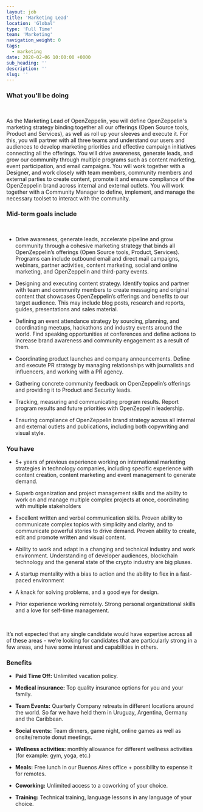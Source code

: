 ```yaml
---
layout: job
title: 'Marketing Lead'
location: 'Global'
type: 'Full Time'
team: 'Marketing'
navigation_weight: 0
tags:
  - marketing
date: 2020-02-06 10:00:00 +0000
sub_heading: ''
description: ''
slug: ''
---
```


<div class="requirements">
  <h3 class="job-description-title">What you'll be doing</h3>
  <br/>
  <p>As the Marketing Lead of OpenZeppelin, you will define OpenZeppelin's marketing strategy binding together all our offerings (Open Source tools, Product and Services), as well as roll up your sleeves and execute it. For this, you will partner with all three teams and understand our users and audiences to develop marketing priorities and effective campaign initiatives connecting all the offerings. You will drive awareness, generate leads, and grow our community through multiple programs such as content marketing, event participation, and email campaigns. You will work together with a Designer, and work closely with team members, community members and external parties to create content, promote it and ensure compliance of the OpenZeppelin brand across internal and external outlets. You will work together with a Community Manager to define, implement, and manage the necessary toolset to interact with the community.</p>
</div>
<div class="requirements">
  <h3 class="job-description-title">Mid-term goals include</h3>
  <br/>
  <ul>
    <li><p>Drive awareness, generate leads, accelerate pipeline and grow community through a cohesive marketing strategy that binds all OpenZeppelin’s offerings (Open Source tools, Product, Services). Programs can include outbound email and direct mail campaigns, webinars, partner activities, content marketing, social and online marketing, and OpenZeppelin and third-party events. </p></li>
    <li><p>Designing and executing content strategy. Identify topics and partner with team and community members to create messaging and original content that showcases OpenZeppelin’s offerings and benefits to our target audience. This may include blog posts, research and reports, guides, presentations and sales material.</p></li>
    <li><p>Defining an event attendance strategy by sourcing, planning, and coordinating meetups, hackathons and industry events around the world. Find speaking opportunities at conferences and define actions to increase brand awareness and community engagement as a result of them.</p></li>
    <li><p>Coordinating product launches and company announcements. Define and execute PR strategy by managing relationships with journalists and influencers, and working with a PR agency.</p></li>
    <li><p>Gathering concrete community feedback on OpenZeppelin’s offerings and providing it to Product and Security leads.</p></li>
    <li><p>Tracking, measuring and communicating program results. Report program results and future priorities with OpenZeppelin leadership.</p></li>
    <li><p>Ensuring compliance of OpenZeppelin brand strategy across all internal and external outlets and publications, including both copywriting and visual style. </p></li>
  </ul>
</div>
<div class="requirements">
  <h3 class="job-description-title">You have</h3>
  <ul>
    <li><p>5+ years of previous experience working on international marketing strategies in technology companies, including specific experience with content creation, content marketing and event management to generate demand.</p></li>
    <li><p>Superb organization and project management skills and the ability to work on and manage multiple complex projects at once, coordinating with multiple stakeholders</p></li>
    <li><p>Excellent written and verbal communication skills. Proven ability to communicate complex topics with simplicity and clarity, and to communicate powerful stories to drive demand. Proven ability to create, edit and promote written and visual content.</p></li>
    <li><p>Ability to work and adapt in a changing and technical industry and work environment. Understanding of developer audiences, blockchain technology and the general state of the crypto industry are big pluses.</p></li>
    <li><p>A startup mentality with a bias to action and the ability to flex in a fast-paced environment</p></li>
    <li><p>A knack for solving problems, and a good eye for design.</p></li>
    <li><p>Prior experience working remotely. Strong personal organizational skills and a love for self-time management.</p></li>
  </ul>
  <br/>
  <p>It’s not expected that any single candidate would have expertise across all of these areas - we’re looking for candidates that are particularly strong in a few areas, and have some interest and capabilities in others.</p>
</div>
<div class="requirements">
  <h3 class="job-description-title">Benefits</h3>
  <ul>
    <li><p><b>Paid Time Off:</b> Unlimited vacation policy.</p></li>
    <li><p><b>Medical insurance:</b> Top quality insurance options for you and your family. </p></li>
    <li><p><b>Team Events:</b> Quarterly Company retreats in different locations around the world. So far we have held them in Uruguay, Argentina, Germany and the Caribbean.</p></li>
    <li><p><b>Social events:</b> Team dinners, game night, online games as well as onsite/remote donut meetings.</p></li>
    <li><p><b>Wellness activities:</b> monthly allowance for different wellness activities (for example: gym, yoga, etc.)</p></li>
    <li><p><b>Meals:</b> Free lunch in our Buenos Aires office + possibility to expense it for remotes.</p></li>
    <li><p><b>Coworking:</b> Unlimited access to a coworking of your choice.</p></li>
    <li><p><b>Training:</b> Technical training, language lessons in any language of your choice.</p></li>
  </ul>
</div>